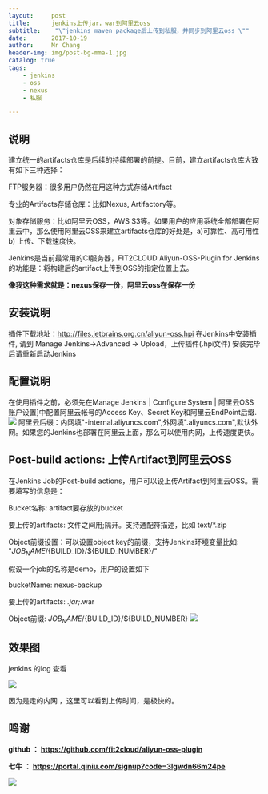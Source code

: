 ```yaml
---
layout:     post
title:     	jenkins上传jar，war到阿里云oss
subtitle:    "\"jenkins maven package后上传到私服，并同步到阿里云oss \""
date:       2017-10-19
author:     Mr Chang
header-img: img/post-bg-mma-1.jpg
catalog: true
tags:
    - jenkins
    - oss
    - nexus
    - 私服

---
```



## 说明

建立统一的artifacts仓库是后续的持续部署的前提。目前，建立artifacts仓库大致有如下三种选择：

FTP服务器：很多用户仍然在用这种方式存储Artifact

专业的Artifacts存储仓库：比如Nexus, Artifactory等。

对象存储服务：比如阿里云OSS，AWS S3等。如果用户的应用系统全部部署在阿里云中，那么使用阿里云OSS来建立artifacts仓库的好处是，a)可靠性、高可用性 b) 上传、下载速度快。

Jenkins是当前最常用的CI服务器，FIT2CLOUD Aliyun-OSS-Plugin for Jenkins的功能是：将构建后的artifact上传到OSS的指定位置上去。

**像我这种需求就是：nexus保存一份，阿里云oss在保存一份**


## 安装说明


插件下载地址：http://files.jetbrains.org.cn/aliyun-oss.hpi 在Jenkins中安装插件, 请到 Manage Jenkins->Advanced -> Upload，上传插件(.hpi文件) 安装完毕后请重新启动Jenkins

## 配置说明

在使用插件之前，必须先在Manage Jenkins | Configure System | 阿里云OSS账户设置]中配置阿里云帐号的Access Key、Secret Key和阿里云EndPoint后缀.
![](https://cdn-blog.oss-cn-beijing.aliyuncs.com/17-10-19/1133242.jpg)
阿里云后缀：内网填"-internal.aliyuncs.com",外网填".aliyuncs.com",默认外网。如果您的Jenkins也部署在阿里云上面，那么可以使用内网，上传速度更快。

## Post-build actions: 上传Artifact到阿里云OSS


在Jenkins Job的Post-build actions，用户可以设上传Artifact到阿里云OSS。需要填写的信息是：

Bucket名称: artifact要存放的bucket

要上传的artifacts: 文件之间用;隔开。支持通配符描述，比如 text/*.zip

Object前缀设置：可以设置object key的前缀，支持Jenkins环境变量比如: "${JOB_NAME}/${BUILD_ID}/${BUILD_NUMBER}/"

假设一个job的名称是demo，用户的设置如下

bucketName: nexus-backup

要上传的artifacts: *.jar;*.war

Object前缀: ${JOB_NAME}/${BUILD_ID}/${BUILD_NUMBER}
![](https://cdn-blog.oss-cn-beijing.aliyuncs.com/17-10-19/36125309.jpg)

## 效果图

jenkins 的log 查看

![](https://cdn-blog.oss-cn-beijing.aliyuncs.com/17-10-19/12771597.jpg)

因为是走的内网 ，这里可以看到上传时间，是极快的。



## 鸣谢

**github ： https://github.com/fit2cloud/aliyun-oss-plugin**

**七牛 ： https://portal.qiniu.com/signup?code=3lgwdn66m24pe**

![](https://cdn-blog.oss-cn-beijing.aliyuncs.com/17-10-19/86943307.jpg)




